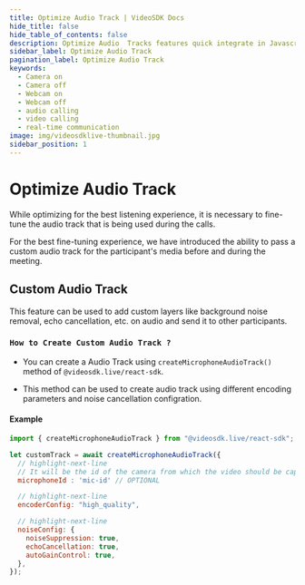 ```yaml
---
title: Optimize Audio Track | VideoSDK Docs
hide_title: false
hide_table_of_contents: false
description: Optimize Audio  Tracks features quick integrate in Javascript, React JS, Android, IOS, React Native, Flutter with Video SDK to add live video & audio conferencing to your applications.
sidebar_label: Optimize Audio Track
pagination_label: Optimize Audio Track
keywords:
  - Camera on
  - Camera off
  - Webcam on
  - Webcam off
  - audio calling
  - video calling
  - real-time communication
image: img/videosdklive-thumbnail.jpg
sidebar_position: 1
---
```


# Optimize Audio Track

While optimizing for the best listening experience, it is necessary to fine-tune the audio track that is being used during the calls.

For the best fine-tuning experience, we have introduced the ability to pass a custom audio track for the participant's media before and during the meeting.

## Custom Audio Track

This feature can be used to add custom layers like background noise removal, echo cancellation, etc. on audio and send it to other participants.

### `How to Create Custom Audio Track ?`

- You can create a Audio Track using `createMicrophoneAudioTrack()` method of `@videosdk.live/react-sdk`.

- This method can be used to create audio track using different encoding parameters and noise cancellation configration.

#### Example

```javascript
import { createMicrophoneAudioTrack } from "@videosdk.live/react-sdk";

let customTrack = await createMicrophoneAudioTrack({
  // highlight-next-line
  // It will be the id of the camera from which the video should be captured.
  microphoneId : 'mic-id' // OPTIONAL

  // highlight-next-line
  encoderConfig: "high_quality",

  // highlight-next-line
  noiseConfig: {
    noiseSuppression: true,
    echoCancellation: true,
    autoGainControl: true,
  },
});
```
